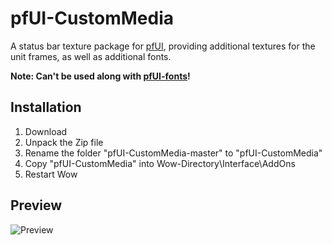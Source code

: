 # pfUI-CustomMedia

A status bar texture package for [pfUI](https://github.com/shagu/pfUI), providing additional textures for the unit frames, as well as additional fonts.

**Note: Can't be used along with [pfUI-fonts](https://github.com/shagu/pfUI-fonts)!**

## Installation
1. Download
2. Unpack the Zip file
3. Rename the folder "pfUI-CustomMedia-master" to "pfUI-CustomMedia"
4. Copy "pfUI-CustomMedia" into Wow-Directory\Interface\AddOns
5. Restart Wow

## Preview

![Preview](https://i.imgur.com/ZFrFmY1.png)

